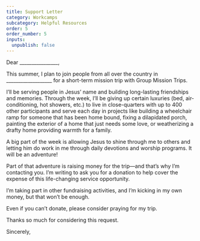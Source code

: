 ```yaml
---
title: Support Letter
category: Workcamps
subcategory: Helpful Resources
order: 5
order_number: 5
inputs:
  unpublish: false
---
```

Dear \_\_\_\_\_\_\_\_\_\_\_\_\_\_\_\_,

This summer, I plan to join people from all over the country in \_\_\_\_\_\_\_\_\_\_\_\_\_\_\_\_\_\_\_ for a short-term mission trip with Group Mission Trips.

I’ll be serving people in Jesus’ name and building long-lasting friendships and memories. Through the week, I’ll be giving up certain luxuries (bed, air-conditioning, hot showers, etc.) to live in close-quarters with up to 400 other participants and serve each day in projects like building a wheelchair ramp for someone that has been home bound, fixing a dilapidated porch, painting the exterior of a home that just needs some love, or weatherizing a drafty home providing warmth for a family.&nbsp;

A big part of the week is allowing Jesus to shine through me to others and letting him do work in me through daily devotions and worship programs. It will be an adventure!&nbsp;

Part of that adventure is raising money for the trip—and that’s why I’m contacting you. I’m writing to ask you for a donation to help cover the expense of this life-changing service opportunity.&nbsp;

I’m taking part in other fundraising activities, and I’m kicking in my own money, but that won’t be enough.&nbsp;

Even if you can’t donate, please consider praying for my trip.&nbsp;

Thanks so much for considering this request.&nbsp;

Sincerely,